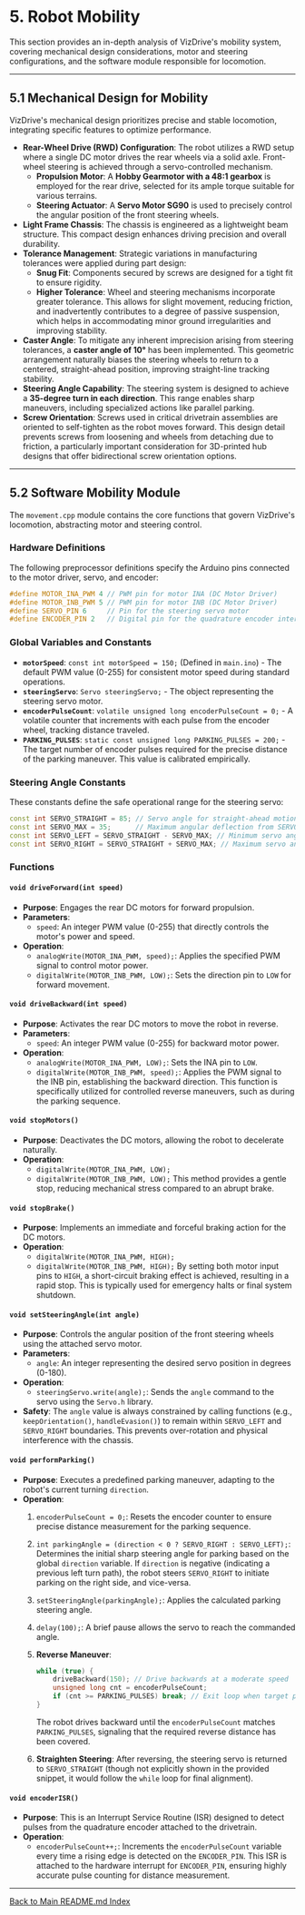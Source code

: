 
# 5. Robot Mobility

This section provides an in-depth analysis of VizDrive's mobility system, covering mechanical design considerations, motor and steering configurations, and the software module responsible for locomotion.

---

## 5.1 Mechanical Design for Mobility

VizDrive's mechanical design prioritizes precise and stable locomotion, integrating specific features to optimize performance.

* **Rear-Wheel Drive (RWD) Configuration**: The robot utilizes a RWD setup where a single DC motor drives the rear wheels via a solid axle. Front-wheel steering is achieved through a servo-controlled mechanism.
  * **Propulsion Motor**: A **Hobby Gearmotor with a 48:1 gearbox** is employed for the rear drive, selected for its ample torque suitable for various terrains.
  * **Steering Actuator**: A **Servo Motor SG90** is used to precisely control the angular position of the front steering wheels.
* **Light Frame Chassis**: The chassis is engineered as a lightweight beam structure. This compact design enhances driving precision and overall durability.
* **Tolerance Management**: Strategic variations in manufacturing tolerances were applied during part design:
  * **Snug Fit**: Components secured by screws are designed for a tight fit to ensure rigidity.
  * **Higher Tolerance**: Wheel and steering mechanisms incorporate greater tolerance. This allows for slight movement, reducing friction, and inadvertently contributes to a degree of passive suspension, which helps in accommodating minor ground irregularities and improving stability.
* **Caster Angle**: To mitigate any inherent imprecision arising from steering tolerances, a **caster angle of 10°** has been implemented. This geometric arrangement naturally biases the steering wheels to return to a centered, straight-ahead position, improving straight-line tracking stability.
* **Steering Angle Capability**: The steering system is designed to achieve a **35-degree turn in each direction**. This range enables sharp maneuvers, including specialized actions like parallel parking.
* **Screw Orientation**: Screws used in critical drivetrain assemblies are oriented to self-tighten as the robot moves forward. This design detail prevents screws from loosening and wheels from detaching due to friction, a particularly important consideration for 3D-printed hub designs that offer bidirectional screw orientation options.

---

## 5.2 Software Mobility Module

The `movement.cpp` module contains the core functions that govern VizDrive's locomotion, abstracting motor and steering control.

### Hardware Definitions

The following preprocessor definitions specify the Arduino pins connected to the motor driver, servo, and encoder:

```cpp
#define MOTOR_INA_PWM 4 // PWM pin for motor INA (DC Motor Driver)
#define MOTOR_INB_PWM 5 // PWM pin for motor INB (DC Motor Driver)
#define SERVO_PIN 6     // Pin for the steering servo motor
#define ENCODER_PIN 2   // Digital pin for the quadrature encoder interrupt
```

### Global Variables and Constants

* **`motorSpeed`**: `const int motorSpeed = 150;` (Defined in `main.ino`) - The default PWM value (0-255) for consistent motor speed during standard operations.
* **`steeringServo`**: `Servo steeringServo;` - The object representing the steering servo motor.
* **`encoderPulseCount`**: `volatile unsigned long encoderPulseCount = 0;` - A volatile counter that increments with each pulse from the encoder wheel, tracking distance traveled.
* **`PARKING_PULSES`**: `static const unsigned long PARKING_PULSES = 200;` - The target number of encoder pulses required for the precise distance of the parking maneuver. This value is calibrated empirically.

### Steering Angle Constants

These constants define the safe operational range for the steering servo:

```cpp
const int SERVO_STRAIGHT = 85; // Servo angle for straight-ahead motion
const int SERVO_MAX = 35;      // Maximum angular deflection from SERVO_STRAIGHT
const int SERVO_LEFT = SERVO_STRAIGHT - SERVO_MAX; // Minimum servo angle for extreme left turn (e.g., 50 degrees)
const int SERVO_RIGHT = SERVO_STRAIGHT + SERVO_MAX; // Maximum servo angle for extreme right turn (e.g., 120 degrees)
```

### Functions

#### `void driveForward(int speed)`

* **Purpose**: Engages the rear DC motors for forward propulsion.
* **Parameters**:
  * `speed`: An integer PWM value (0-255) that directly controls the motor's power and speed.
* **Operation**:
  * `analogWrite(MOTOR_INA_PWM, speed);`: Applies the specified PWM signal to control motor power.
  * `digitalWrite(MOTOR_INB_PWM, LOW);`: Sets the direction pin to `LOW` for forward movement.

#### `void driveBackward(int speed)`

* **Purpose**: Activates the rear DC motors to move the robot in reverse.
* **Parameters**:
  * `speed`: An integer PWM value (0-255) for backward motor power.
* **Operation**:
  * `analogWrite(MOTOR_INA_PWM, LOW);`: Sets the INA pin to `LOW`.
  * `digitalWrite(MOTOR_INB_PWM, speed);`: Applies the PWM signal to the INB pin, establishing the backward direction. This function is specifically utilized for controlled reverse maneuvers, such as during the parking sequence.

#### `void stopMotors()`

* **Purpose**: Deactivates the DC motors, allowing the robot to decelerate naturally.
* **Operation**:
  * `digitalWrite(MOTOR_INA_PWM, LOW);`
  * `digitalWrite(MOTOR_INB_PWM, LOW);`
        This method provides a gentle stop, reducing mechanical stress compared to an abrupt brake.

#### `void stopBrake()`

* **Purpose**: Implements an immediate and forceful braking action for the DC motors.
* **Operation**:
  * `digitalWrite(MOTOR_INA_PWM, HIGH);`
  * `digitalWrite(MOTOR_INB_PWM, HIGH);`
        By setting both motor input pins to `HIGH`, a short-circuit braking effect is achieved, resulting in a rapid stop. This is typically used for emergency halts or final system shutdown.

#### `void setSteeringAngle(int angle)`

* **Purpose**: Controls the angular position of the front steering wheels using the attached servo motor.
* **Parameters**:
  * `angle`: An integer representing the desired servo position in degrees (0-180).
* **Operation**:
  * `steeringServo.write(angle);`: Sends the `angle` command to the servo using the `Servo.h` library.
* **Safety**: The `angle` value is always constrained by calling functions (e.g., `keepOrientation()`, `handleEvasion()`) to remain within `SERVO_LEFT` and `SERVO_RIGHT` boundaries. This prevents over-rotation and physical interference with the chassis.

#### `void performParking()`

* **Purpose**: Executes a predefined parking maneuver, adapting to the robot's current turning `direction`.
* **Operation**:
    1. `encoderPulseCount = 0;`: Resets the encoder counter to ensure precise distance measurement for the parking sequence.
    2. `int parkingAngle = (direction < 0 ? SERVO_RIGHT : SERVO_LEFT);`: Determines the initial sharp steering angle for parking based on the global `direction` variable. If `direction` is negative (indicating a previous left turn path), the robot steers `SERVO_RIGHT` to initiate parking on the right side, and vice-versa.
    3. `setSteeringAngle(parkingAngle);`: Applies the calculated parking steering angle.
    4. `delay(100);`: A brief pause allows the servo to reach the commanded angle.
    5. **Reverse Maneuver**:

        ```cpp
        while (true) {
            driveBackward(150); // Drive backwards at a moderate speed
            unsigned long cnt = encoderPulseCount;
            if (cnt >= PARKING_PULSES) break; // Exit loop when target pulses are reached
        }
        ```

        The robot drives backward until the `encoderPulseCount` matches `PARKING_PULSES`, signaling that the required reverse distance has been covered.
    6. **Straighten Steering**: After reversing, the steering servo is returned to `SERVO_STRAIGHT` (though not explicitly shown in the provided snippet, it would follow the `while` loop for final alignment).

#### `void encoderISR()`

* **Purpose**: This is an Interrupt Service Routine (ISR) designed to detect pulses from the quadrature encoder attached to the drivetrain.
* **Operation**:
  * `encoderPulseCount++;`: Increments the `encoderPulseCount` variable every time a rising edge is detected on the `ENCODER_PIN`. This ISR is attached to the hardware interrupt for `ENCODER_PIN`, ensuring highly accurate pulse counting for distance measurement.

---

[Back to Main README.md Index](./../README.md)
